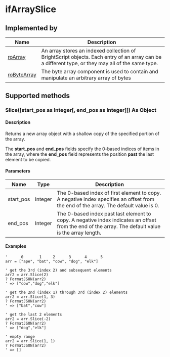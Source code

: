 ifArraySlice
============

Implemented by
--------------

| Name | Description |
| --- | --- |
| [roArray](/docs/references/brightscript/components/roarray.md "roArray") | An array stores an indexed collection of BrightScript objects. Each entry of an array can be a different type, or they may all of the same type. |
| [roByteArray](/docs/references/brightscript/interfaces/ifbytearray.md) | The byte array component is used to contain and manipulate an arbitrary array of bytes |

Supported methods
-----------------

### Slice(\[start\_pos as Integer\[, end\_pos as Integer\]\]) As Object

#### Description

Returns a new array object with a shallow copy of the specified portion of the array.

The **start\_pos** and **end\_pos** fields specify the 0-based indices of items in the array, where the **end\_pos** field represents the position **past** the last element to be copied.

#### Parameters

| Name | Type | Description |
| --- | --- | --- |
| start\_pos | Integer | The 0-based index of first element to copy. A negative index specifies an offset from the end of the array. The default value is 0. |
| end\_pos | Integer | The 0-based index past last element to copy. A negative index indicates an offset from the end of the array. The default value is the array length. |

#### Examples

    '      0       1     2      3      4      5
    arr = ["ape", "bat", "cow", "dog", "elk"]
    
    ' get the 3rd (index 2) and subsequent elements
    arr2 = arr.Slice(2)
    ? FormatJSON(arr2)
    ' => ["cow","dog","elk"]
    
    ' get the 2nd (index 1) through 3rd (index 2) elements
    arr2 = arr.Slice(1, 3)
    ? FormatJSON(arr2)
    ' => ["bat","cow"]
    
    ' get the last 2 elements
    arr2 = arr.Slice(-2)
    ? FormatJSON(arr2)
    ' => ["dog","elk"]
    
    ' empty range
    arr2 = arr.Slice(1, 1)
    ? FormatJSON(arr2)
    ' => []
